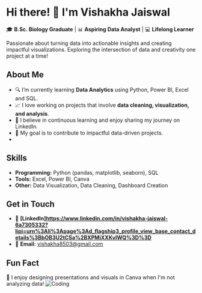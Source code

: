 # Hi there! 👋 I'm Vishakha Jaiswal
🎓 **B.Sc. Biology Graduate** | 📊 **Aspiring Data Analyst** | 💻 **Lifelong Learner**

Passionate about turning data into actionable insights and creating impactful visualizations. Exploring the intersection of data and creativity one project at a time!
## About Me
- 🔍 I’m currently learning **Data Analytics** using Python, Power BI, Excel and SQL.
- 📈 I love working on projects that involve **data cleaning, visualization, and analysis**.
- 🌟 I believe in continuous learning and enjoy sharing my journey on LinkedIn.
- 🎯 My goal is to contribute to impactful data-driven projects.
- 
## Skills
- **Programming:** Python (pandas, matplotlib, seaborn), SQL
- **Tools:** Excel, Power BI, Canva
- **Other:** Data Visualization, Data Cleaning, Dashboard Creation
## Get in Touch
- 💼 **[LinkedIn]https://www.linkedin.com/in/vishakha-jaiswal-6a7305332?lipi=urn%3Ali%3Apage%3Ad_flagship3_profile_view_base_contact_details%3BbOB3U2tCSa%2BXPMiXXKvIWQ%3D%3D**
- 📧 **Email:** vishakha8503@gmail.com

## Fun Fact
🎨 I enjoy designing presentations and visuals in Canva when I'm not analyzing data!
![Coding](https://media.giphy.com/media/qgQUggAC3Pfv687qPC/giphy.gif)

<!---
vishakha700/vishakha700 is a ✨ special ✨ repository because its `README.md` (this file) appears on your GitHub profile.
You can click the Preview link to take a look at your changes.
--->
